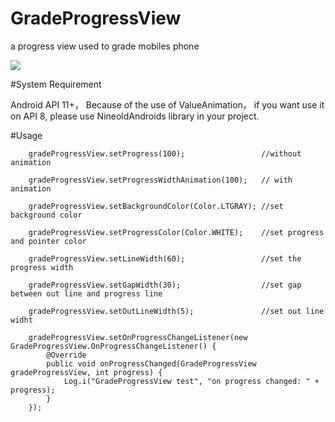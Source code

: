 # GradeProgressView
a progress view used to grade mobiles phone

![](https://github.com/niniloveyou/GradeProgressView/blob/master/gradeProgressView.gif)

#System Requirement

Android API 11+， Because of the use of ValueAnimation， if you want use it on API 8, please use NineoldAndroids library in your project.

#Usage
        
        gradeProgressView.setProgress(100);                 //without animation
        
        gradeProgressView.setProgressWidthAnimation(100);   // with animation
        
        gradeProgressView.setBackgroundColor(Color.LTGRAY); //set background color
        
        gradeProgressView.setProgressColor(Color.WHITE);    //set progress and pointer color
        
        gradeProgressView.setLineWidth(60);                 //set the progress width
        
        gradeProgressView.setGapWidth(30);                  //set gap between out line and progress line
        
        gradeProgressView.setOutLineWidth(5);               //set out line widht
        
        gradeProgressView.setOnProgressChangeListener(new GradeProgressView.OnProgressChangeListener() {
            @Override
            public void onProgressChanged(GradeProgressView gradeProgressView, int progress) {
                Log.i("GradeProgressView test", "on progress changed: " + progress);
            }
        });
        
